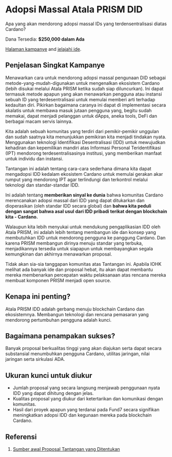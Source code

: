 # Adopsi Massal Atala PRISM DID

Apa yang akan mendorong adopsi massal IDs yang terdensentralisasi diatas Cardano?

Dana Tersedia: **$250,000 dalam Ada**

[Halaman kampanye](https://cardano.ideascale.com/a/campaign-home/26116) and [jelajahi ide](https://cardano.ideascale.com/a/ideas/top/campaign-filter/byids/campaigns/26116/stage/unspecified).

## Penjelasan Singkat Kampanye

Menawarkan cara untuk mendorong adopsi massal pengunaan DID sebagai metode-yang-mudah-digunakan untuk mengenalkan ekosistem Cardano (lebih disukai melalui Atala PRISM ketika sudah siap diluncurkan). Ini dapat termasuk metode apapun yang akan menawarkan pengguna atau instansi sebuah ID yang terdesentralisasi untuk memulai memberi arti terhadap kedaultan diri. Pikirkan bagaimana caranya ini dapat di implementasi secara skalatis untuk membawa masuk jutaan pengguna yang, begitu sudah memakai, dapat menjadi pelanggan untuk dApps, aneka tools, DeFi dan berbagai macam servis lainnya.

Kita adalah sebuah komunitas yang terdiri dari pemikir-pemikir unggulan dan sudah saatnya kita menunjukkan pemikiran kita menjadi tindakan nyata. Menggunakan teknologi Identifikasi Desentralisasi (IDD) untuk mewujudkan kehadiran dan kepemilikan mandiri atas Informasi Personal Teridentifikasi (IPT) mendorong terdesentralisasinya institusi, yang memberikan manfaat untuk individu dan instansi.

Tantangan ini adalah tentang cara-cara sederhana dimana kita dapat mengadopsi IDD kedalam ekosistem Cardano untuk memulai gerakan akar rumput yang mendorong IPT agar terlindungi dan terkontrol melalui teknologi dan standar-standar IDD.

Ini adalah tentang **memberikan sinyal ke dunia** bahwa komunitas Cardano merencanakan adopsi massal dari IDD yang dapat ditukarkan dan dioperasikan (oleh standar IDD secara global) dan **bahwa kita peduli dengan sangat bahwa asal usul dari IDD pribadi terikat dengan blockchain kita - Cardano.**

Walaupun kita lebih menyukai untuk mendukung pengaplikasian IDD oleh Atala PRISM, ini adalah lebih tentang membangun ide dan konsep yang membutuhkan IDD untuk mendorong pengguna ke panggung Cardano. Dan karena PRISM membangun dirinya menuju standar yang terbuka, menjadikannya tersedia untuk siapapun untuk membayangkan segala kemungkinan dan akhirnya menawarkan proposal.

Tidak akan sia-sia tanggapan komunitas atas Tantangan ini. Apabila IOHK melihat ada banyak ide dan proposal hebat, itu akan dapat membantu mereka membenarkan percepatan waktu pelaksanaan atas rencana mereka membuat komponen PRISM menjadi open source.

## Kenapa ini penting?

Atala PRISM IDD adalah gerbang menuju blockchain Cardano dan ekosistemnya. Membangun teknologi dan rencana pemasaran yang mendorong pertumbuhan pengguna adalah kunci.

## Bagaimana penampakan sukses?

Banyak proposal berkualitas tinggi yang akan diajukan serta dapat secara substansial menumbuhkan pengguna Cardano, utilitas jaringan, nilai jaringan serta sirkulasi ADA.

## Ukuran kunci untuk diukur

- Jumlah proposal yang secara langsung menjawab penggunaan nyata IDD yang dapat dihitung dengan jelas.
- Kualitas proposal yang diukur dari ketertarikan dan komunikasi dengan komunitas.
- Hasil dari proyek apapun yang terdanai pada Fund7 secara signifikan meningkatkan adopsi IDD dan kegunaan mereka pada blockchain Cardano.

## Referensi

1. [Sumber awal Proposal Tantangan yang Ditentukan](https://cardano.ideascale.com/a/dtd/Atala-PRISM-DID-Mass-Scale-Adoption/350613-48088)